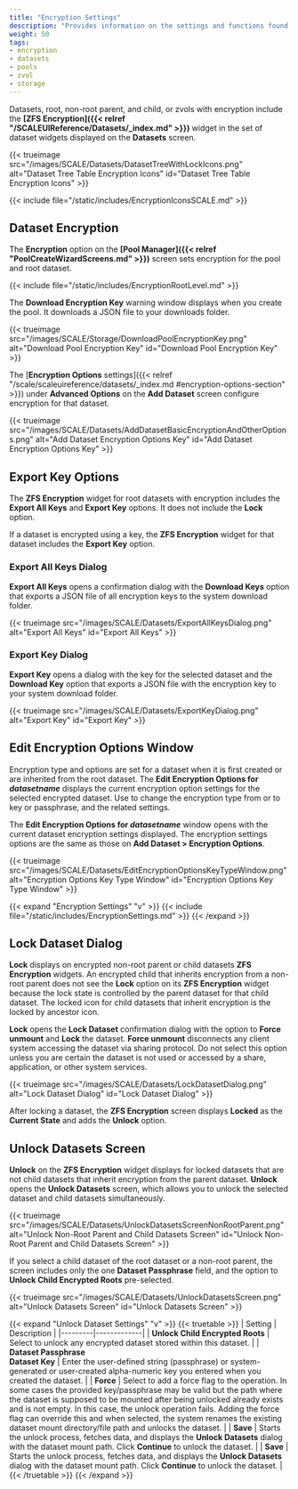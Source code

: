 ```yaml
---
title: "Encryption Settings"
description: "Provides information on the settings and functions found on the SCALE storage encryption screens."
weight: 50
tags:
- encryption
- datasets
- pools
- zvol
- storage
---
```


Datasets, root, non-root parent, and child, or zvols with encryption include the **[ZFS Encryption]({{< relref "/SCALEUIReference/Datasets/_index.md" >}})** widget in the set of dataset widgets displayed on the **Datasets** screen.

{{< trueimage src="/images/SCALE/Datasets/DatasetTreeWithLockIcons.png" alt="Dataset Tree Table Encryption Icons" id="Dataset Tree Table Encryption Icons" >}}

{{< include file="/static/includes/EncryptionIconsSCALE.md" >}}

## Dataset Encryption

The **Encryption** option on the **[Pool Manager]({{< relref "PoolCreateWizardScreens.md" >}})** screen sets encryption for the pool and root dataset.

{{< include file="/static/includes/EncryptionRootLevel.md" >}}

The **Download Encryption Key** warning window displays when you create the pool.
It downloads a JSON file to your downloads folder.

{{< trueimage src="/images/SCALE/Storage/DownloadPoolEncryptionKey.png" alt="Download Pool Encryption Key" id="Download Pool Encryption Key" >}}

The [**Encryption Options** settings]({{< relref "/scale/scaleuireference/datasets/_index.md #encryption-options-section" >}}) under **Advanced Options** on the **Add Dataset** screen configure encryption for that dataset.

{{< trueimage src="/images/SCALE/Datasets/AddDatasetBasicEncryptionAndOtherOptions.png" alt="Add Dataset Encryption Options Key" id="Add Dataset Encryption Options Key" >}}

## Export Key Options

The **ZFS Encryption** widget for root datasets with encryption includes the **Export All Keys** and **Export Key** options. It does not include the **Lock** option.

If a dataset is encrypted using a key, the **ZFS Encryption** widget for that dataset includes the **Export Key** option.

### Export All Keys Dialog

**Export All Keys** opens a confirmation dialog with the **Download Keys** option that exports a JSON file of all encryption keys to the system download folder.

{{< trueimage src="/images/SCALE/Datasets/ExportAllKeysDialog.png" alt="Export All Keys" id="Export All Keys" >}}

### Export Key Dialog

**Export Key** opens a dialog with the key for the selected dataset and the **Download Key** option that exports a JSON file with the encryption key to your system download folder.

{{< trueimage src="/images/SCALE/Datasets/ExportKeyDialog.png" alt="Export Key" id="Export Key" >}}

## Edit Encryption Options Window

Encryption type and options are set for a dataset when it is first created or are inherited from the root dataset.
The **Edit Encryption Options for *datasetname*** displays the current encryption option settings for the selected encrypted dataset.
Use to change the encryption type from or to key or passphrase, and the related settings.

The **Edit Encryption Options for *datasetname*** window opens with the current dataset encryption settings displayed.
The encryption settings options are the same as those on **Add Dataset > Encryption Options**.

{{< trueimage src="/images/SCALE/Datasets/EditEncryptionOptionsKeyTypeWindow.png" alt="Encryption Options Key Type Window" id="Encryption Options Key Type Window" >}}

{{< expand "Encryption Settings" "v" >}}
{{< include file="/static/includes/EncryptionSettings.md" >}}
{{< /expand >}}

## Lock Dataset Dialog

**Lock** displays on encrypted non-root parent or child datasets **ZFS Encryption** widgets.
An encrypted child that inherits encryption from a non-root parent does not see the **Lock** option on its **ZFS Encryption** widget because the lock state is controlled by the parent dataset for that child dataset.
The locked icon for child datasets that inherit encryption is the locked by ancestor icon.

**Lock** opens the **Lock Dataset** confirmation dialog with the option to **Force unmount** and **Lock** the dataset.
**Force unmount** disconnects any client system accessing the dataset via sharing protocol. Do not select this option unless you are certain the dataset is not used or accessed by a share, application, or other system services.

{{< trueimage src="/images/SCALE/Datasets/LockDatasetDialog.png" alt="Lock Dataset Dialog" id="Lock Dataset Dialog" >}}

After locking a dataset, the **ZFS Encryption** screen displays **Locked** as the **Current State** and adds the **Unlock** option.

## Unlock Datasets Screen

**Unlock** on the **ZFS Encryption** widget displays for locked datasets that are not child datasets that inherit encryption from the parent dataset.
**Unlock** opens the **Unlock Datasets** screen, which allows you to unlock the selected dataset and child datasets simultaneously.

{{< trueimage src="/images/SCALE/Datasets/UnlockDatasetsScreenNonRootParent.png" alt="Unlock Non-Root Parent and Child Datasets Screen" id="Unlock Non-Root Parent and Child Datasets Screen" >}}

If you select a child dataset of the root dataset or a non-root parent, the screen includes only the one **Dataset Passphrase** field, and the option to **Unlock Child Encrypted Roots** pre-selected.

{{< trueimage src="/images/SCALE/Datasets/UnlockDatasetsScreen.png" alt="Unlock Datasets Screen" id="Unlock Datasets Screen" >}}

{{< expand "Unlock Dataset Settings" "v" >}}
{{< truetable >}}
| Setting | Description |
|---------|-------------|
| **Unlock Child Encrypted Roots** | Select to unlock any encrypted dataset stored within this dataset. |
| **Dataset Passphrase**<br> **Dataset Key** | Enter the user-defined string (passphrase) or system-generated or user-created alpha-numeric key you entered when you created the dataset. |
| **Force** | Select to add a force flag to the operation. In some cases the provided key/passphrase may be valid but the path where the dataset is supposed to be mounted after being unlocked already exists and is not empty. In this case, the unlock operation fails. Adding the force flag can override this and when selected, the system renames the existing dataset mount directory/file path and unlocks the dataset. |
| **Save** | Starts the unlock process, fetches data, and displays the **Unlock Datasets** dialog with the dataset mount path. Click **Continue** to unlock the dataset. |
| **Save** | Starts the unlock process, fetches data, and displays the **Unlock Datasets** dialog with the dataset mount path. Click **Continue** to unlock the dataset. |
{{< /truetable >}}
{{< /expand >}}
